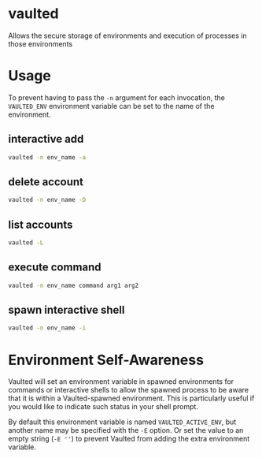 # vaulted

Allows the secure storage of environments and execution of processes in those environments

# Usage

To prevent having to pass the `-n` argument for each invocation, the `VAULTED_ENV` environment variable can be set to the name of the environment.

## interactive add

```sh
vaulted -n env_name -a
```

## delete account

```sh
vaulted -n env_name -D
```

## list accounts

```sh
vaulted -L
```

## execute command

```sh
vaulted -n env_name command arg1 arg2
```

## spawn interactive shell

```sh
vaulted -n env_name -i
```

# Environment Self-Awareness

Vaulted will set an environment variable in spawned environments for commands or interactive shells to allow the spawned process to be aware that it is within a Vaulted-spawned environment. This is particularly useful if you would like to indicate such status in your shell prompt.

By default this environment variable is named `VAULTED_ACTIVE_ENV`, but another name may be specified with the `-E` option. Or set the value to an empty string (`-E ''`) to prevent Vaulted from adding the extra environment variable.
